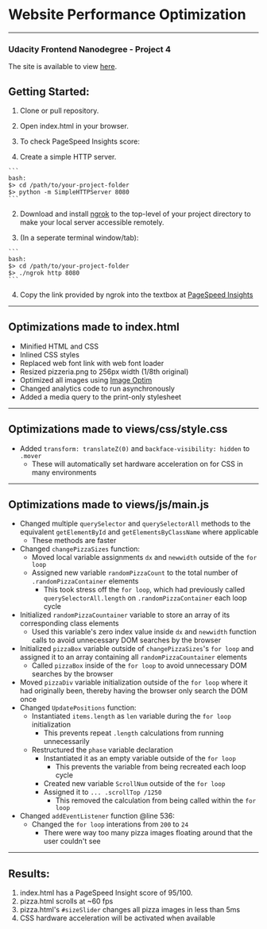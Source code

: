 # Website Performance Optimization

___
### Udacity Frontend Nanodegree - Project 4

The site is available to view [here](https://simplyphy.github.io/P4_WebOptimization/).

## Getting Started:

1.  Clone or pull repository.
2.  Open index.html in your browser.
3.  To check PageSpeed Insights score:

  1. Create a simple HTTP server.

    ```
    bash:
    $> cd /path/to/your-project-folder
    $> python -m SimpleHTTPServer 8080
    ```

  2. Download and install [ngrok](https://ngrok.com/) to the top-level of your project directory to make your local server accessible remotely.

  3. (In a seperate terminal window/tab):  

    ```
    bash:
    $> cd /path/to/your-project-folder
    $> ./ngrok http 8080
    ```

  4. Copy the link provided by ngrok into the textbox at [PageSpeed Insights](https://developers.google.com/speed/pagespeed/insights/)

___
## Optimizations made to index.html

- Minified HTML and CSS
- Inlined CSS styles
- Replaced web font link with web font loader
- Resized pizzeria.png to 256px width (1/8th original)
- Optimized all images using [Image Optim](https://imageoptim.com/mac)
- Changed analytics code to run asynchronously
- Added a media query to the print-only stylesheet

___
## Optimizations made to views/css/style.css

- Added `transform: translateZ(0)` and `backface-visibility: hidden` to `.mover`
  - These will automatically set hardware acceleration on for CSS in many environments

___
## Optimizations made to views/js/main.js

- Changed multiple `querySelector` and `querySelectorAll` methods to the equivalent `getElementById` and `getElementsByClassName` where applicable
  - These methods are faster
- Changed `changePizzaSizes` function:
  - Moved local variable assignments `dx` and `newwidth` outside of the `for loop`
  - Assigned new variable `randomPizzaCount` to the total number of `.randomPizzaContainer` elements
    -  This took stress off the `for loop`, which had previously called `querySelectorAll.length` on `.randomPizzaContainer` each loop cycle
- Initialized `randomPizzaCountainer` variable to store an array of its corresponding class elements
  - Used this variable's zero index value inside `dx` and `newwidth` function calls to avoid unnecessary DOM searches by the browser
- Initialized `pizzaBox` variable outside of `changePizzaSizes`'s `for loop` and assigned it to an array containing all `randomPizzaCountainer` elements
  - Called `pizzaBox` inside of the `for loop` to avoid unnecessary DOM searches by the browser
- Moved `pizzaDiv` variable initialization outside of the `for loop` where it had originally been, thereby having the browser only search the DOM once 
- Changed `UpdatePositions` function:
  - Instantiated `items.length` as `len` variable during the `for loop` initialization
    - This prevents repeat `.length` calculations from running unnecessarily
  - Restructured the `phase` variable declaration
    - Instantiated it as an empty variable outside of the `for loop`
      - This prevents the variable from being recreated each loop cycle
    - Created new variable `ScrollNum` outside of the `for loop`
    - Assigned it to `... .scrollTop /1250`
      - This removed the calculation from being called within the `for loop`
- Changed `addEventListener` function @line 536:
  - Changed the `for loop` interations from `200` to `24`
    - There were way too many pizza images floating around that the user couldn't see

___
## Results:

1. index.html has a PageSpeed Insight score of 95/100.
2. pizza.html scrolls at ~60 fps
3. pizza.html's `#sizeSlider` changes all pizza images in less than 5ms
4. CSS hardware acceleration will be activated when available

